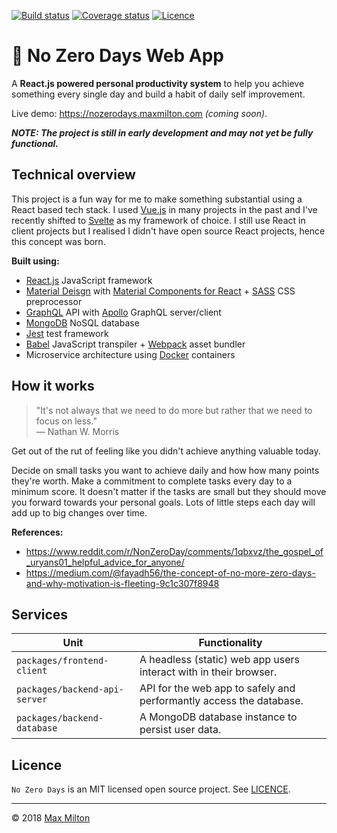 <!-- markdownlint-disable first-line-h1 -->

<!-- [![Build status](https://img.shields.io/travis/MaxMilton/no-zero-days.svg)](https://travis-ci.com/MaxMilton/no-zero-days) -->
[![Build status](https://travis-ci.com/MaxMilton/react.js-no-zero-days.svg?branch=master)](https://travis-ci.com/MaxMilton/no-zero-days)
[![Coverage status](https://img.shields.io/codecov/c/github/MaxMilton/no-zero-days.svg)](https://codecov.io/gh/MaxMilton/no-zero-days)
[![Licence](https://img.shields.io/github/license/MaxMilton/no-zero-days.svg)](https://github.com/MaxMilton/no-zero-days/blob/master/LICENCE)

# 💪 No Zero Days Web App

A **React.js powered personal productivity system** to help you achieve something every single day and build a habit of daily self improvement.

Live demo: <https://nozerodays.maxmilton.com> _(coming soon)_.

<!-- TODO: Add preview screenshot image -->

___NOTE: The project is still in early development and may not yet be fully functional.___

## Technical overview

This project is a fun way for me to make something substantial using a React based tech stack. I used [Vue.js](https://vuejs.org/) in many projects in the past and I've recently shifted to [Svelte](https://svelte.technology/guide) as my framework of choice. I still use React in client projects but I realised I didn't have open source React projects, hence this concept was born.

**Built using:**

* [React.js](https://reactjs.org/) JavaScript framework
* [Material Deisgn](https://material.io) with [Material Components for React](https://github.com/material-components/material-components-web-react) + [SASS](https://sass-lang.com) CSS preprocessor
* [GraphQL](https://graphql.org/) API with [Apollo](https://www.apollographql.com/) GraphQL server/client
* [MongoDB](https://www.mongodb.com/) NoSQL database
* [Jest](http://jestjs.io) test framework
* [Babel](https://babeljs.io) JavaScript transpiler + [Webpack](https://webpack.js.org) asset bundler
* Microservice architecture using [Docker](https://www.docker.com) containers

<!-- TODO: Add a section about techniques, optimisations (e.g. compile time optimisation with graphql.macro), etc. -->

## How it works

> "It's not always that we need to do more but rather that we need to focus on less."  
> — Nathan W. Morris

<!-- FIXME: Write this section properly. -->

Get out of the rut of feeling like you didn't achieve anything valuable today.

<!-- TODO: Maybe break this into short steps -->
<!-- TODO: Add example images -->

Decide on small tasks you want to achieve daily and how how many points they're worth. Make a commitment to complete tasks every day to a minimum score. It doesn't matter if the tasks are small but they should move you forward towards your personal goals. Lots of little steps each day will add up to big changes over time.

**References:**

* <https://www.reddit.com/r/NonZeroDay/comments/1qbxvz/the_gospel_of_uryans01_helpful_advice_for_anyone/>
* <https://medium.com/@fayadh56/the-concept-of-no-more-zero-days-and-why-motivation-is-fleeting-9c1c307f8948>

## Services

Unit | Functionality
--|--
`packages/frontend-client` | A headless (static) web app users interact with in their browser.
`packages/backend-api-server` | API for the web app to safely and performantly access the database.
`packages/backend-database` | A MongoDB database instance to persist user data.

## Licence

`No Zero Days` is an MIT licensed open source project. See [LICENCE](https://github.com/MaxMilton/no-zero-days/blob/master/LICENCE).

-----

© 2018 [Max Milton](https://maxmilton.com)
